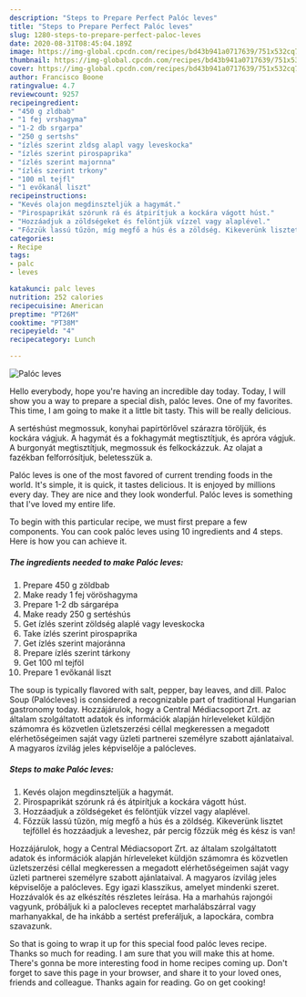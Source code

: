 ```yaml
---
description: "Steps to Prepare Perfect Palóc leves"
title: "Steps to Prepare Perfect Palóc leves"
slug: 1280-steps-to-prepare-perfect-paloc-leves
date: 2020-08-31T08:45:04.189Z
image: https://img-global.cpcdn.com/recipes/bd43b941a0717639/751x532cq70/paloc-leves-recept-foto.jpg
thumbnail: https://img-global.cpcdn.com/recipes/bd43b941a0717639/751x532cq70/paloc-leves-recept-foto.jpg
cover: https://img-global.cpcdn.com/recipes/bd43b941a0717639/751x532cq70/paloc-leves-recept-foto.jpg
author: Francisco Boone
ratingvalue: 4.7
reviewcount: 9257
recipeingredient:
- "450 g zldbab"
- "1 fej vrshagyma"
- "1-2 db srgarpa"
- "250 g sertshs"
- "ízlés szerint zldsg alapl vagy leveskocka"
- "ízlés szerint pirospaprika"
- "ízlés szerint majornna"
- "ízlés szerint trkony"
- "100 ml tejfl"
- "1 evőkanál liszt"
recipeinstructions:
- "Kevés olajon megdinszteljük a hagymát."
- "Pirospaprikát szórunk rá és átpirítjuk a kockára vágott húst."
- "Hozzáadjuk a zöldségeket és felöntjük vízzel vagy alaplével."
- "Főzzük lassú tűzön, míg megfő a hús és a zöldség. Kikeverünk lisztet tejföllel és hozzáadjuk a leveshez, pár percig főzzük még és kész is van!"
categories:
- Recipe
tags:
- palc
- leves

katakunci: palc leves 
nutrition: 252 calories
recipecuisine: American
preptime: "PT26M"
cooktime: "PT38M"
recipeyield: "4"
recipecategory: Lunch

---
```



![Palóc leves](https://img-global.cpcdn.com/recipes/bd43b941a0717639/751x532cq70/paloc-leves-recept-foto.jpg)

Hello everybody, hope you're having an incredible day today. Today, I will show you a way to prepare a special dish, palóc leves. One of my favorites. This time, I am going to make it a little bit tasty. This will be really delicious.

A sertéshúst megmossuk, konyhai papírtörlővel szárazra töröljük, és kockára vágjuk. A hagymát és a fokhagymát megtisztítjuk, és apróra vágjuk. A burgonyát megtisztítjuk, megmossuk és felkockázzuk. Az olajat a fazékban felforrósítjuk, beletesszük a.

Palóc leves is one of the most favored of current trending foods in the world. It's simple, it is quick, it tastes delicious. It is enjoyed by millions every day. They are nice and they look wonderful. Palóc leves is something that I've loved my entire life.


To begin with this particular recipe, we must first prepare a few components. You can cook palóc leves using 10 ingredients and 4 steps. Here is how you can achieve it.

<!--inarticleads1-->

##### The ingredients needed to make Palóc leves:

1. Prepare 450 g zöldbab
1. Make ready 1 fej vöröshagyma
1. Prepare 1-2 db sárgarépa
1. Make ready 250 g sertéshús
1. Get ízlés szerint zöldség alaplé vagy leveskocka
1. Take ízlés szerint pirospaprika
1. Get ízlés szerint majoránna
1. Prepare ízlés szerint tárkony
1. Get 100 ml tejföl
1. Prepare 1 evőkanál liszt


The soup is typically flavored with salt, pepper, bay leaves, and dill. Paloc Soup (Palócleves) is considered a recognizable part of traditional Hungarian gastronomy today. Hozzájárulok, hogy a Central Médiacsoport Zrt. az általam szolgáltatott adatok és információk alapján hírleveleket küldjön számomra és közvetlen üzletszerzési céllal megkeressen a megadott elérhetőségeimen saját vagy üzleti partnerei személyre szabott ajánlataival. A magyaros ízvilág jeles képviselője a palócleves. 

<!--inarticleads2-->

##### Steps to make Palóc leves:

1. Kevés olajon megdinszteljük a hagymát.
1. Pirospaprikát szórunk rá és átpirítjuk a kockára vágott húst.
1. Hozzáadjuk a zöldségeket és felöntjük vízzel vagy alaplével.
1. Főzzük lassú tűzön, míg megfő a hús és a zöldség. Kikeverünk lisztet tejföllel és hozzáadjuk a leveshez, pár percig főzzük még és kész is van!


Hozzájárulok, hogy a Central Médiacsoport Zrt. az általam szolgáltatott adatok és információk alapján hírleveleket küldjön számomra és közvetlen üzletszerzési céllal megkeressen a megadott elérhetőségeimen saját vagy üzleti partnerei személyre szabott ajánlataival. A magyaros ízvilág jeles képviselője a palócleves. Egy igazi klasszikus, amelyet mindenki szeret. Hozzávalók és az elkészítés részletes leírása. Ha a marhahús rajongói vagyunk, próbáljuk ki a palocleves receptet marhalábszárral vagy marhanyakkal, de ha inkább a sertést preferáljuk, a lapockára, combra szavazunk. 

So that is going to wrap it up for this special food palóc leves recipe. Thanks so much for reading. I am sure that you will make this at home. There's gonna be more interesting food in home recipes coming up. Don't forget to save this page in your browser, and share it to your loved ones, friends and colleague. Thanks again for reading. Go on get cooking!
